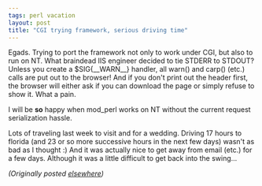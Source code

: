 ```yaml
---
tags: perl vacation
layout: post
title: "CGI trying framework, serious driving time"
---
```




<p>Egads. Trying to port the framework not only to work
under CGI, but also to run on NT. What braindead IIS
engineer decided to tie STDERR to STDOUT? Unless you create
a $SIG{__WARN__} handler, all warn() and carp() (etc.) calls
are put out to the browser! And if you don't print out the
header first, the browser will either ask if you can
download the page or simply refuse to show it. What a pain.

<p>I will be <b>so</b> happy when mod_perl works on NT
without the current request serialization hassle.

<p>Lots of traveling last week to visit and for a wedding.
Driving 17 hours to florida (and 23 or so more successive
hours in the next few days) wasn't as bad as I thought :)
And it was actually nice to get away from email (etc.) for a
few days. Although it was a little difficult to get back
into the swing...

<p>

<p>

<p>

<p><em>(Originally posted <a href="http://www.advogato.org/person/cwinters/diary.html?start=5">elsewhere</a>)</em></p>


